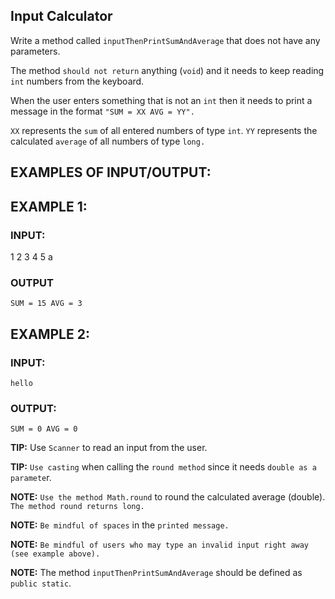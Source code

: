 ## Input Calculator

Write a method called `inputThenPrintSumAndAverage` that does not have any parameters.

The method `should not return` anything (`void`) and it needs to keep reading `int` numbers from the keyboard.

When the user enters something that is not an `int` then it needs to print a message in the format `"SUM = XX AVG = YY".`

`XX` represents the `sum` of all entered numbers of type `int`.
`YY` represents the calculated `average` of all numbers of type `long.`

## EXAMPLES OF INPUT/OUTPUT:

## EXAMPLE 1:

### INPUT:

1
2
3
4
5
a

### OUTPUT

`SUM = 15 AVG = 3`


## EXAMPLE 2:

### INPUT:

`hello`

### OUTPUT:

`SUM = 0 AVG = 0`


**TIP:** Use `Scanner` to read an input from the user.

**TIP:** `Use casting` when calling the `round method` since it needs `double as a paramete`r.

**NOTE:** `Use the method Math.round` to round the calculated average (double). `The method round returns long.`

**NOTE:** `Be mindful of spaces` in the `printed message.`

**NOTE:** `Be mindful of users who may type an invalid input right away (see example above).`

**NOTE:** The method `inputThenPrintSumAndAverage` should be defined as `public static`.

